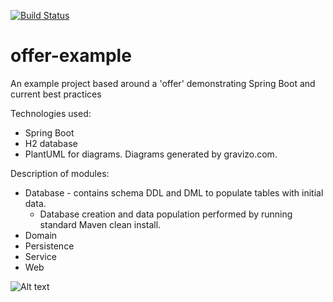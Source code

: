[![Build Status](https://travis-ci.com/halljon/offer-example.svg?branch=master)](https://travis-ci.com/halljon/offer-example)

# offer-example
An example project based around a 'offer' demonstrating Spring Boot and current best practices

Technologies used:
* Spring Boot
* H2 database
* PlantUML for diagrams.  Diagrams generated by gravizo.com.

Description of modules:
* Database - contains schema DDL and DML to populate tables with initial data.
    * Database creation and data population performed by running standard Maven clean install.
* Domain
* Persistence
* Service
* Web

![Alt text](https://g.gravizo.com/source/svg?https://raw.githubusercontent.com/halljon/offer-example/master/docs/use-case-overview.plantuml)
